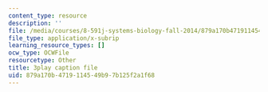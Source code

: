 ```yaml
---
content_type: resource
description: ''
file: /media/courses/8-591j-systems-biology-fall-2014/879a170b4719114549b97b125f2a1f68_Cn5K8R8cEiI.srt
file_type: application/x-subrip
learning_resource_types: []
ocw_type: OCWFile
resourcetype: Other
title: 3play caption file
uid: 879a170b-4719-1145-49b9-7b125f2a1f68
---
```

